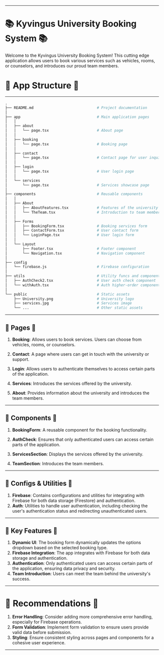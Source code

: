 
--- 

# 📚 **Kyvingus University Booking System** 📚

Welcome to the Kyvingus University Booking System! 
This cutting edge application allows users to book various services such as vehicles, rooms, or counselors, and introduces our proud team members.


# 📂 **App Structure** 📂
---
```python
.
├── README.md                             # Project documentation
│
├── app                                   # Main application pages
│   │
│   ├── about
│   │   └── page.tsx                      # About page
│   │
│   ├── booking
│   │   └── page.tsx                      # Booking page
│   │
│   ├── contact
│   │   └── page.tsx                      # Contact page for user inquiries
│   │
│   ├── login
│   │   └── page.tsx                      # User login page
│   │
│   └── services
│       └── page.tsx                      # Services showcase page
│
├── components                            # Reusable components
│   │
│   ├── About
│   │   ├── AboutFeatures.tsx             # Features of the university
│   │   └── TheTeam.tsx                   # Introduction to team members
│   │
│   ├── Forms
│   │   ├── BookingForm.tsx               # Booking services form
│   │   ├── ContactForm.tsx               # User contact form
│   │   └── LoginPage.tsx                 # User login form
│   │
│   └── Layout
│       ├── Footer.tsx                    # Footer component
│       └── Navigation.tsx                # Navigation component
│
├── config
│   └── firebase.js                       # Firebase configuration
│
├── utils                                 # Utility funcs and components
│   ├── AuthCheck2.tsx                    # User auth check component
│   └── withAuth.tsx                      # Auth higher-order component
│
└── public                                # Static assets
    ├── University.png                    # University logo
    ├── services.jpg                      # Services image
    └── ...                               # Other static assets
```

---
## 📄 **Pages** 📄

1. **Booking**: Allows users to book services. Users can choose from vehicles, rooms, or counselors.

2. **Contact**: A page where users can get in touch with the university or support.

3. **Login**: Allows users to authenticate themselves to access certain parts of the application.

4. **Services**: Introduces the services offered by the university.

5. **About**: Provides information about the university and introduces the team members.

---

## 🧩 **Components** 🧩

1. **BookingForm**: A reusable component for the booking functionality.

2. **AuthCheck**: Ensures that only authenticated users can access certain parts of the application.
3. **ServicesSection**: Displays the services offered by the university.
4. **TeamSection**: Introduces the team members.
---
## 🔧 **Configs & Utilities** 🔧

1. **Firebase**: Contains configurations and utilities for integrating with Firebase for both data storage (Firestore) and authentication.
2. **Auth**: Utilities to handle user authentication, including checking the user's authentication status and redirecting unauthenticated users.
---
## 📌 **Key Features** 📌

1. **Dynamic UI**: The booking form dynamically updates the options dropdown based on the selected booking type.
2. **Firebase Integration**: The app integrates with Firebase for both data storage and authentication.
3. **Authentication**: Only authenticated users can access certain parts of the application, ensuring data privacy and security.
4. **Team Introduction**: Users can meet the team behind the university's success.
---

# 📌 **Recommendations** 📌

1. **Error Handling**: Consider adding more comprehensive error handling, especially for Firebase operations.
2. **Form Validation**: Implement form validation to ensure users provide valid data before submission.
3. **Styling**: Ensure consistent styling across pages and components for a cohesive user experience.
---